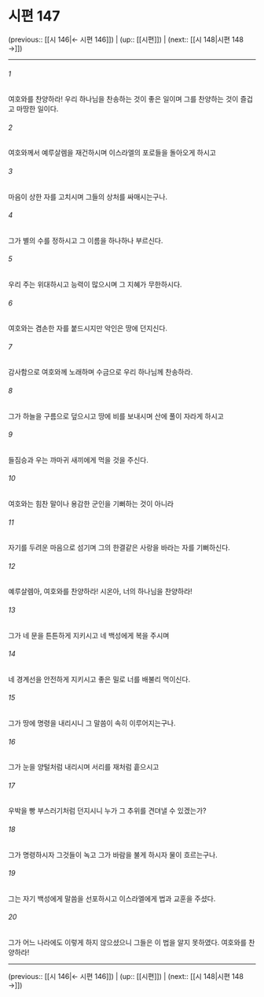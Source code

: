 # 시편 147

(previous:: [[시 146|← 시편 146]]) | (up:: [[시편]]) | (next:: [[시 148|시편 148 →]])

***




###### 1 

여호와를 찬양하라! 우리 하나님을 찬송하는 것이 좋은 일이며 그를 찬양하는 것이 즐겁고 마땅한 일이다. 



###### 2 

여호와께서 예루살렘을 재건하시며 이스라엘의 포로들을 돌아오게 하시고 



###### 3 

마음이 상한 자를 고치시며 그들의 상처를 싸매시는구나. 



###### 4 

그가 별의 수를 정하시고 그 이름을 하나하나 부르신다. 



###### 5 

우리 주는 위대하시고 능력이 많으시며 그 지혜가 무한하시다. 



###### 6 

여호와는 겸손한 자를 붙드시지만 악인은 땅에 던지신다. 



###### 7 

감사함으로 여호와께 노래하며 수금으로 우리 하나님께 찬송하라. 



###### 8 

그가 하늘을 구름으로 덮으시고 땅에 비를 보내시며 산에 풀이 자라게 하시고 



###### 9 

들짐승과 우는 까마귀 새끼에게 먹을 것을 주신다. 



###### 10 

여호와는 힘찬 말이나 용감한 군인을 기뻐하는 것이 아니라 



###### 11 

자기를 두려운 마음으로 섬기며 그의 한결같은 사랑을 바라는 자를 기뻐하신다. 



###### 12 

예루살렘아, 여호와를 찬양하라! 시온아, 너의 하나님을 찬양하라! 



###### 13 

그가 네 문을 튼튼하게 지키시고 네 백성에게 복을 주시며 



###### 14 

네 경계선을 안전하게 지키시고 좋은 밀로 너를 배불리 먹이신다. 



###### 15 

그가 땅에 명령을 내리시니 그 말씀이 속히 이루어지는구나. 



###### 16 

그가 눈을 양털처럼 내리시며 서리를 재처럼 흩으시고 



###### 17 

우박을 빵 부스러기처럼 던지시니 누가 그 추위를 견뎌낼 수 있겠는가? 



###### 18 

그가 명령하시자 그것들이 녹고 그가 바람을 불게 하시자 물이 흐르는구나. 



###### 19 

그는 자기 백성에게 말씀을 선포하시고 이스라엘에게 법과 교훈을 주셨다. 



###### 20 

그가 어느 나라에도 이렇게 하지 않으셨으니 그들은 이 법을 알지 못하였다. 여호와를 찬양하라!

***

(previous:: [[시 146|← 시편 146]]) | (up:: [[시편]]) | (next:: [[시 148|시편 148 →]])
